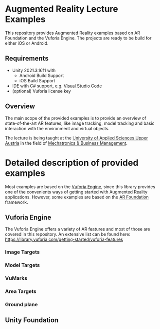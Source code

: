 # Augmented Reality Lecture Examples

This repository provides Augmented Reality examples based on AR Foundation and the Vuforia Engine. The projects are ready to be build for either iOS or Android.

## Requirements
- Unity 2021.3.16f1 with
    - Android Build Support
    - iOS Build Support
- IDE with C# support, e.g. [Visual Studio Code](https://code.visualstudio.com/docs/other/unity)
- (optional) Vuforia license key

## Overview

The main scope of the provided examples is to provide an overview of state-of-the-art AR features, like image tracking, model tracking and basic interaction with the environment and virtual objects.

The lecture is being taught at the [University of Applied Sciences Upper Austria](https://www.fh-ooe.at/en/) in the field of [Mechatronics & Business Management](https://www.fh-ooe.at/en/wels-campus/studiengaenge/bachelor/mechatronics-and-business-management/).

# Detailed description of provided examples

Most examples are based on the [Vuforia Engine](https://library.vuforia.com/), since this library provides one of the convenients ways of getting started with Augmented Reality applications. However, some examples are based on the [AR Foundation](https://unity.com/unity/features/arfoundation) framework.

## Vuforia Engine

The Vuforia Engine offers a variety of AR features and most of those are covered in this repository. An extensive list can be found here: https://library.vuforia.com/getting-started/vuforia-features

### Image Targets

### Model Targets

### VuMarks

### Area Targets

### Ground plane

## Unity Foundation

